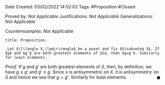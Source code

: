 <br />
<br />

Date Created: 03/02/2022 14:52:03
Tags: #Proposition #Closed 

Proved by: _Not Applicable_
Justifications: _Not Applicable_
Generalizations: _Not Applicable_

Counterexamples: _Not Applicable_

``` ad-Proposition
title: Proposition.

_Let $\l\langle X,\leq\r\rangle$ be a poset and fix $S\subseteq X$. If $g$ and $g'$ are both greatest elements of $S$, then $g=g'$. Similarly for least elements._

```

_Proof_. If $g$ and $g'$ are both greatest elements of $S$, then, by definition, we have $g\leq g'$ and $g'\leq g$. Since $\leq$ is antisymmetric on $X$, it is antisymmetric on $S$ and hence we see that $g=g'$. Similarly for least elements.<span style="float:right;">$\blacksquare$</span>
